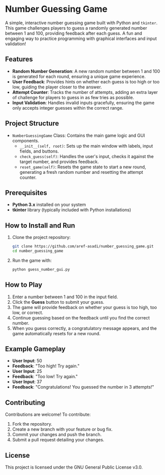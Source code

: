 # Number Guessing Game

A simple, interactive number guessing game built with Python and `tkinter`. This game challenges players to guess a randomly generated number between 1 and 100, providing feedback after each guess. A fun and engaging way to practice programming with graphical interfaces and input validation!

## Features
- **Random Number Generation**: A new random number between 1 and 100 is generated for each round, ensuring a unique game experience.
- **User Feedback**: Provides hints on whether each guess is too high or too low, guiding the player closer to the answer.
- **Attempt Counter**: Tracks the number of attempts, adding an extra layer of challenge for players to guess in as few tries as possible.
- **Input Validation**: Handles invalid inputs gracefully, ensuring the game only accepts integer guesses within the correct range.

## Project Structure
- `NumberGuessingGame` Class: Contains the main game logic and GUI components.
  - `__init__(self, root)`: Sets up the main window with labels, input fields, and buttons.
  - `check_guess(self)`: Handles the user's input, checks it against the target number, and provides feedback.
  - `reset_game(self)`: Resets the game state to start a new round, generating a fresh random number and resetting the attempt counter.

## Prerequisites
- **Python 3.x** installed on your system
- **tkinter** library (typically included with Python installations)

## How to Install and Run
1. Clone the project repository:
   ```bash
   git clone https://github.com/aref-asadi/number_guessing_game.git
   cd number_guessing_game
   ```
2. Run the game with:
   ```bash
   python guess_number_gui.py
   ```

## How to Play
1. Enter a number between 1 and 100 in the input field.
2. Click the **Guess** button to submit your guess.
3. The game will provide feedback on whether your guess is too high, too low, or correct.
4. Continue guessing based on the feedback until you find the correct number.
5. When you guess correctly, a congratulatory message appears, and the game automatically resets for a new round.

## Example Gameplay
- **User Input**: 50
- **Feedback**: "Too high! Try again."
- **User Input**: 25
- **Feedback**: "Too low! Try again."
- **User Input**: 37
- **Feedback**: "Congratulations! You guessed the number in 3 attempts!"

## Contributing
Contributions are welcome! To contribute:
1. Fork the repository.
2. Create a new branch with your feature or bug fix.
3. Commit your changes and push the branch.
4. Submit a pull request detailing your changes.

## License
This project is licensed under the GNU General Public License v3.0.